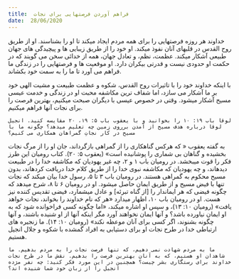 ```yaml
---
title:  فراهم آوردن فرصتهایی برای نجات
date:  28/06/2020
---
```


خداوند هر روزه فرصتهایی را برای همه مردم ایجاد میکند تا او را بشناسند. او از طریق روح القدس در قلبهای آنان نفوذ میکند. او خود را از طریق زیبایی ها و پیچیدگی های جهان طبیعی آشکار میکند. عظمت، نظم، و تعادل جهان، همه از خدائی سخن می گویند که در حکمت او حدودی نیست و قدرتی بیکران دارد. او موقعیت ها و فرصتهایی را در زندگی ما فراهم می آورد تا ما را به سمت خود بکشاند.

با اینکه خداوند خود را با تاثیرات روح القدس، شکوه و عظمت طبیعت و مشیت الهی خود بر ما آشکار می سازد، اما شفاف ترین مکاشفه محبت او در زندگی و خدمت عیسی مسیح آشکار میشود. وقتی در خصوص عیسی با دیگران صبحت میکنیم، بهترین فرصت را برای نجات آنها فراهم میکنیم.

`لوقا باب ۱۹: ۱۰ را بخوانید و با یعقوب باب ۵: ۱۹، ۲۰ مقایسه کنید. انجیل لوقا درباره هدف مسیح از آمدن برروی زمین چه تعلیم میدهد؟ چگونه ما با مسیح در کار نجاتِ گمراهان همکاری می کنیم؟`

به گفته یعقوب « که هرکس گناهکاری را از گمراهی بازگرداند، جان او را از مرگ نجات بخشیده و گناهان بی شماری را پوشانیده است» (یعقوب ۵: ۲۰). کتاب رومیان این طرز فکر را قوت میبخشد. در رومیان باب ۱ و ۲، چه غیر یهودیان که مکاشفه خدا را در طبیعت دیدهاند، و چه یهودیان که مکاشفه نبوی خدا را از طریق کلام خدا دریافت کردهاند، بدون مسیح محکوم به گمراهی هستند. در رومیان باب ۳ تا ۵، رسول خدا بیان میکند که نجات تنها با فیض مسیح و از طریق ایمان حاصل میشود. او در رومیان ۶ تا ۸، شرح میدهد که چگونه فیضی که هر ایماندار را [از گناه تبرئه] و عادل میشمارد، فیضی تقدیس کننده نیز هست. او در رومیان باب ۱۰، اظهار میدارد «هر که نام خداوند را بخواند، نجات خواهد یافت» (رومیان ۱۰: ۱۳)، و سپس او اشاره میکند، «اما چگونه کسی فراخوانده شود که به او ایمان نیاورده باشد؟ و آنها ایمان نخواهند آورد مگر اینکه آنها از او شنیده باشند، و آنها چگونه بشنوند، اگر کسی برای آنان موعظه نکند» (رومیان ۱۰: ۱۴). ما زنجیره های ارتباطی  خدا در طرح نجات او برای دستیابی به افراد گمشده با شکوه و جلال انجیل هستیم.

`ما به مردم شهادت نمی دهیم، که تنها فرصت نجات را به مردم بدهیم. ما شاهدان او هستیم، که به آنان بهترین فرصت را بدهیم. نقش ما در طرح نجات خداوند برای رستگاری بشر چیست؟ همچنین در این مورد فکر کنید: چه نفر مژده انجیل را از زبان خود شما شنیده اند؟`